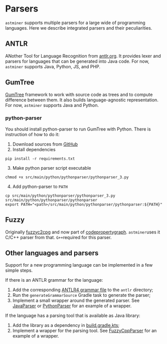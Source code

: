 # Parsers

`astminer` supports multiple parsers for a large wide of programming languages.
Here we describe integrated parsers and their peculiarities.

## ANTLR

ANother Tool for Language Recognition from [antlr.org](https://www.antlr.org).
It provides lexer and parsers for languages that can be generated into Java code.
For now, `astminer` supports Java, Python, JS, and PHP.

## GumTree

[GumTree](https://github.com/GumTreeDiff/gumtree)
framework to work with source code as trees and to compute difference between them.
It also builds language-agnostic representation.
For now, `astminer` supports Java and Python.

### python-parser

You should install python-parser to run GumTree with Python.
There is instruction of how to do it:
1. Download sources from [GitHub](https://github.com/JetBrains-Research/pythonparser/blob/master/)
2. Install dependencies
```shell
pip install -r requirements.txt
```
3. Make python parser script executable
```shell
chmod +x src/main/python/pythonparser/pythonparser_3.py
```
4. Add python-parser to `PATH`
```shell
cp src/main/python/pythonparser/pythonparser_3.py src/main/python/pythonparser/pythonparser
export PATH="<path>/src/main/python/pythonparser/pythonparser:${PATH}"
```

## Fuzzy

Originally [fuzzyc2cpg](https://github.com/ShiftLeftSecurity/fuzzyc2cpg)
and now part of [codepropertygraph](https://github.com/ShiftLeftSecurity/codepropertygraph/).
`astminer`uses it C/C++ parser from that. `G++`required for this parser.

## Other languages and parsers

Support for a new programming language can be implemented in a few simple steps.

If there is an ANTLR grammar for the language:
1. Add the corresponding [ANTLR4 grammar file](https://github.com/antlr/grammars-v4) to the `antlr` directory;
2. Run the `generateGrammarSource` Gradle task to generate the parser;
3. Implement a small wrapper around the generated parser.
   See [JavaParser](src/main/kotlin/astminer/parse/antlr/java/JavaParser.kt) or [PythonParser](src/main/kotlin/astminer/parse/antlr/python/PythonParser.kt) for an example of a wrapper.

If the language has a parsing tool that is available as Java library:
1. Add the library as a dependency in [build.gradle.kts](/build.gradle.kts);
2. Implement a wrapper for the parsing tool.
   See [FuzzyCppParser](src/main/kotlin/astminer/parse/fuzzy/cpp/FuzzyCppParser.kt) for an example of a wrapper.
